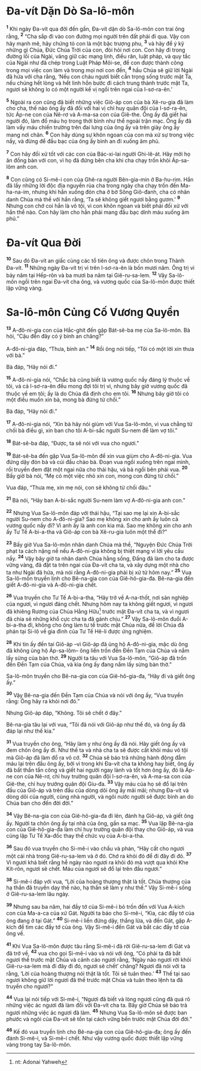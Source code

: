 # Ða-vít Dặn Dò Sa-lô-môn

<sup><b>1</b></sup> Khi ngày Ða-vít qua đời đến gần, Ða-vít dặn dò Sa-lô-môn con trai ông rằng, <sup><b>2</b></sup> “Cha sắp đi vào con đường mọi người trên đất phải đi qua. Vậy con hãy mạnh mẽ, hãy chứng tỏ con là một bậc trượng phu, <sup><b>3</b></sup> và hãy để ý kỹ những gì Chúa, Ðức Chúa Trời của con, đòi hỏi nơi con. Con hãy đi trong đường lối của Ngài, vâng giữ các mạng lịnh, điều răn, luật pháp, và quy tắc của Ngài như đã chép trong Luật Pháp Môi-se, để con được thành công trong mọi việc con làm và trong mọi nơi con đến, <sup><b>4</b></sup> hầu Chúa sẽ giữ lời Ngài đã hứa với cha rằng, ‘Nếu con cháu ngươi biết cẩn trọng sống trước mặt Ta, nếu chúng hết lòng và hết linh hồn bước đi cách trung thành trước mặt Ta, ngươi sẽ không lo có một người kế vị ngồi trên ngai của I-sơ-ra-ên.’

<sup><b>5</b></sup> Ngoài ra con cũng đã biết những việc Giô-áp con của bà Xê-ru-gia đã làm cho cha, thế nào ông ấy đã đối với hai vị chỉ huy quân đội của I-sơ-ra-ên, tức Áp-ne con của Nê-rơ và A-ma-sa con của Giê-the. Ông ấy đã giết hai người đó, làm đổ máu họ trong thời bình như thể ngoài trận mạc. Ông ấy đã làm vấy máu chiến trường trên đai lưng của ông ấy và trên giày ông ấy mang nơi chân. <sup><b>6</b></sup> Con hãy dùng sự khôn ngoan của con mà xử sự trong việc nầy, và đừng để đầu bạc của ông ấy bình an đi xuống âm phủ.

<sup><b>7</b></sup> Con hãy đối xử tốt với các con của Bác-xi-lai người Ghi-lê-át. Hãy mời họ ăn đồng bàn với con, vì họ đã đứng bên cha khi cha chạy trốn khỏi Áp-sa-lôm anh con.

<sup><b>8</b></sup> Con cũng có Si-mê-i con của Ghê-ra người Bên-gia-min ở Ba-hu-rim. Hắn đã lấy những lời độc địa nguyền rủa cha trong ngày cha chạy trốn đến Ma-ha-na-im, nhưng khi hắn xuống đón cha ở bờ Sông Giô-đanh, cha có nhân danh Chúa mà thề với hắn rằng, ‘Ta sẽ không giết ngươi bằng gươm.’ <sup><b>9</b></sup> Nhưng con chớ coi hắn là vô tội, vì con khôn ngoan và biết phải đối xử với hắn thể nào. Con hãy làm cho hắn phải mang đầu bạc dính máu xuống âm phủ.”

# Ða-vít Qua Ðời

<sup><b>10</b></sup> Sau đó Ða-vít an giấc cùng các tổ tiên ông và được chôn trong Thành Ða-vít. <sup><b>11</b></sup> Những ngày Ða-vít trị vì trên I-sơ-ra-ên là bốn mươi năm. Ông trị vì bảy năm tại Hếp-rôn và ba mươi ba năm tại Giê-ru-sa-lem. <sup><b>12</b></sup> Vậy Sa-lô-môn ngồi trên ngai Ða-vít cha ông, và vương quốc của Sa-lô-môn được thiết lập vững vàng.

# Sa-lô-môn Củng Cố Vương Quyền

<sup><b>13</b></sup> A-đô-ni-gia con của Hắc-ghít đến gặp Bát-sê-ba mẹ của Sa-lô-môn. Bà hỏi, “Cậu đến đây có ý bình an chăng?”

A-đô-ni-gia đáp, “Thưa, bình an.” <sup><b>14</b></sup> Rồi ông nói tiếp, “Tôi có một lời xin thưa với bà.”

Bà đáp, “Hãy nói đi.”

<sup><b>15</b></sup> A-đô-ni-gia nói, “Chắc bà cũng biết là vương quốc nầy đáng lý thuộc về tôi, và cả I-sơ-ra-ên đều mong đợi tôi trị vì, nhưng bây giờ vương quốc đã thuộc về em tôi; ấy là do Chúa đã định cho em tôi. <sup><b>16</b></sup> Nhưng bây giờ tôi có một điều muốn xin bà, mong bà đừng từ chối.”

Bà đáp, “Hãy nói đi.”

<sup><b>17</b></sup> A-đô-ni-gia nói, “Xin bà hãy nói giùm với Vua Sa-lô-môn, vì vua chẳng từ chối bà điều gì, xin ban cho tôi A-bi-sắc người Su-nem để làm vợ tôi.”

<sup><b>18</b></sup> Bát-sê-ba đáp, “Ðược, ta sẽ nói với vua cho ngươi.”

<sup><b>19</b></sup> Bát-sê-ba đến gặp Vua Sa-lô-môn để xin vua giùm cho A-đô-ni-gia. Vua đứng dậy đón bà và cúi đầu chào bà. Ðoạn vua ngồi xuống trên ngai mình, rồi truyền đem đặt một ngai nữa cho thái hậu, và bà ngồi bên phải vua. <sup><b>20</b></sup> Bấy giờ bà nói, “Mẹ có một việc nhỏ xin con, mong con đừng từ chối.”

Vua đáp, “Thưa mẹ, xin mẹ nói, con sẽ không từ chối đâu.”

<sup><b>21</b></sup> Bà nói, “Hãy ban A-bi-sắc người Su-nem làm vợ A-đô-ni-gia anh con.”

<sup><b>22</b></sup> Nhưng Vua Sa-lô-môn đáp với thái hậu, “Tại sao mẹ lại xin A-bi-sắc người Su-nem cho A-đô-ni-gia? Sao mẹ không xin cho anh ấy luôn cả vương quốc nầy đi? Vì anh ấy là anh con kia mà. Sao mẹ không xin cho anh ấy Tư Tế A-bi-a-tha và Giô-áp con bà Xê-ru-gia luôn một thể đi?”

<sup><b>23</b></sup> Bấy giờ Vua Sa-lô-môn nhân danh Chúa mà thề, “Nguyện Ðức Chúa Trời phạt ta cách nặng nề nếu A-đô-ni-gia không bị thiệt mạng vì lời yêu cầu nầy. <sup><b>24</b></sup> Vậy bây giờ ta nhân danh Chúa hằng sống, Ðấng đã làm cho ta được vững vàng, đã đặt ta trên ngai của Ða-vít cha ta, và xây dựng một nhà cho ta như Ngài đã hứa, mà nói rằng A-đô-ni-gia phải bị xử tử hôm nay.” <sup><b>25</b></sup> Vua Sa-lô-môn truyền lịnh cho Bê-na-gia con của Giê-hô-gia-đa. Bê-na-gia đến giết A-đô-ni-gia và A-đô-ni-gia chết.

<sup><b>26</b></sup> Vua truyền cho Tư Tế A-bi-a-tha, “Hãy trở về A-na-thốt, nơi sản nghiệp của ngươi, vì ngươi đáng chết. Nhưng hôm nay ta không giết ngươi, vì ngươi đã khiêng Rương của Chúa Hằng Hữu[^1-856d0403-aabb-4007-802f-379731433874] trước mặt Ða-vít cha ta, và vì ngươi đã chia sẻ những khổ cực cha ta đã gánh chịu.” <sup><b>27</b></sup> Vậy Sa-lô-môn đuổi A-bi-a-tha đi, không cho ông làm tư tế trước mặt Chúa nữa, để lời Chúa đã phán tại Si-lô về gia đình của Tư Tế Hê-li được ứng nghiệm.

<sup><b>28</b></sup> Khi tin ấy đến tai Giô-áp –vì Giô-áp đã ủng hộ A-đô-ni-gia, mặc dù ông đã không ủng hộ Áp-sa-lôm– ông liền trốn đến Ðền Tạm của Chúa và nắm lấy sừng của bàn thờ. <sup><b>29</b></sup> Người ta tâu với Vua Sa-lô-môn, “Giô-áp đã trốn đến Ðền Tạm của Chúa, và kìa ông ấy đang nắm lấy sừng bàn thờ.”

Sa-lô-môn truyền cho Bê-na-gia con của Giê-hô-gia-đa, “Hãy đi và giết ông ấy.”

<sup><b>30</b></sup> Vậy Bê-na-gia đến Ðền Tạm của Chúa và nói với ông ấy, “Vua truyền rằng: Ông hãy ra khỏi nơi đó.”

Nhưng Giô-áp đáp, “Không. Tôi sẽ chết ở đây.”

Bê-na-gia tâu lại với vua, “Tôi đã nói với Giô-áp như thế đó, và ông ấy đã đáp lại như thế kia.”

<sup><b>31</b></sup> Vua truyền cho ông, “Hãy làm y như ông ấy đã nói. Hãy giết ông ấy và đem chôn ông ấy đi. Như thế ta và nhà cha ta sẽ được cất khỏi máu vô tội mà Giô-áp đã làm đổ ra vô cớ. <sup><b>32</b></sup> Chúa sẽ báo trả những hành động đẫm máu lại trên đầu ông ấy, bởi vì trong khi Ða-vít cha ta không hay biết, ông ấy đã bất thần tấn công và giết hai người ngay lành và tốt hơn ông ấy, đó là Áp-ne con của Nê-rơ, chỉ huy trưởng quân đội I-sơ-ra-ên, và A-ma-sa con của Giê-the, chỉ huy trưởng quân đội Giu-đa. <sup><b>33</b></sup> Vậy máu của họ sẽ đổ lại trên đầu của Giô-áp và trên đầu của dòng dõi ông ấy mãi mãi; nhưng Ða-vít và dòng dõi của người, cùng nhà người, và ngôi nước người sẽ được bình an do Chúa ban cho đến đời đời.”

<sup><b>34</b></sup> Vậy Bê-na-gia con của Giê-hô-gia-đa đi lên, đánh hạ Giô-áp, và giết ông ấy. Người ta chôn ông ấy tại nhà của ông, gần sa mạc. <sup><b>35</b></sup> Vua lập Bê-na-gia con của Giê-hô-gia-đa làm chỉ huy trưởng quân đội thay cho Giô-áp, và vua cũng lập Tư Tế Xa-đốc thay thế chức vụ của A-bi-a-tha.

<sup><b>36</b></sup> Sau đó vua truyền cho Si-mê-i vào chầu và phán, “Hãy cất cho ngươi một cái nhà trong Giê-ru-sa-lem và ở đó. Chớ ra khỏi đó để đi đây đi đó. <sup><b>37</b></sup> Vì ngươi khá biết rằng hễ ngày nào ngươi ra khỏi đó mà vượt qua khỏi Khe Kít-rôn, ngươi sẽ chết. Máu của ngươi sẽ đổ lại trên đầu ngươi.”

<sup><b>38</b></sup> Si-mê-i đáp với vua, “Lời của hoàng thượng thật là tốt. Chúa thượng của hạ thần đã truyền dạy thế nào, hạ thần sẽ làm y như thế.” Vậy Si-mê-i sống ở Giê-ru-sa-lem lâu ngày.

<sup><b>39</b></sup> Nhưng sau ba năm, hai đầy tớ của Si-mê-i bỏ trốn đến với Vua A-kích con của Ma-a-ca của xứ Gát. Người ta báo cho Si-mê-i, “Kìa, các đầy tớ của ông đang ở tại Gát.” <sup><b>40</b></sup> Si-mê-i liền đứng dậy, thắng lừa, và đến Gát, gặp A-kích để tìm các đầy tớ của ông. Vậy Si-mê-i đến Gát và bắt các đầy tớ của ông về.

<sup><b>41</b></sup> Khi Vua Sa-lô-môn được tâu rằng Si-mê-i đã rời Giê-ru-sa-lem đi Gát và đã trở về, <sup><b>42</b></sup> vua cho gọi Si-mê-i vào và nói với ông, “Có phải ta đã bắt ngươi thề trước mặt Chúa và cảnh cáo ngươi rằng, ‘Ngày nào ngươi rời khỏi Giê-ru-sa-lem mà đi đây đi đó, ngươi sẽ chết’ chăng? Ngươi đã nói với ta rằng, ‘Lời của hoàng thượng nói thật là tốt. Tôi sẽ tuân theo.’ <sup><b>43</b></sup> Thế tại sao ngươi không giữ lời ngươi đã thề trước mặt Chúa và tuân theo lệnh ta đã truyền cho ngươi?”

<sup><b>44</b></sup> Vua lại nói tiếp với Si-mê-i, “Ngươi đã biết và lòng ngươi cũng đã quá rõ những việc ác ngươi đã làm đối với Ða-vít cha ta. Bây giờ Chúa sẽ báo trả ngươi những việc ác ngươi đã làm. <sup><b>45</b></sup> Nhưng Vua Sa-lô-môn sẽ được ban phước và ngôi của Ða-vít sẽ tồn tại cách vững bền trước mặt Chúa đời đời.”

<sup><b>46</b></sup> Kế đó vua truyền lịnh cho Bê-na-gia con của Giê-hô-gia-đa; ông ấy đến đánh Si-mê-i, và Si-mê-i chết. Như vậy vương quốc được thiết lập vững vàng trong tay Sa-lô-môn.

[^1-856d0403-aabb-4007-802f-379731433874]: nt: Adonai Yahweh
